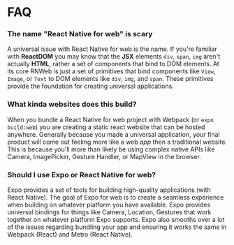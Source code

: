 # FAQ

### The name "React Native for web" is scary

A universal issue with React Native for web is the name. If you're familiar with **ReactDOM** you may know that the **JSX** elements `div`, `span`, `img` aren't actually **HTML**, rather a set of components that bind to DOM elements. At its core RNWeb is just a set of primitives that bind components like `View`, `Image`, or `Text` to DOM elements like `div`, `img`, and `span`. These primitives provide the foundation for creating universal applications. 

### What kinda websites does this build?

When you bundle a React Native for web project with Webpack \(or `expo build:web`\) you are creating a static react website that can be hosted anywhere. Generally because you made a universal application, your final product will come out feeling more like a web _app_ then a traditional website. This is because you'll more than likely be using complex native APIs like Camera, ImagePicker, Gesture Handler, or MapView in the browser.

### Should I use Expo or React Native for web?

Expo provides a set of tools for building high-quality applications \(with React Native\). The goal of Expo for web is to create a seamless experience when building on whatever platform you have available. Expo provides universal bindings for things like Camera, Location, Gestures that work together on whatever platform Expo supports. Expo also smooths over a lot of the issues regarding bundling your app and ensuring it works the same in Webpack \(React\) and Metro \(React Native\).

